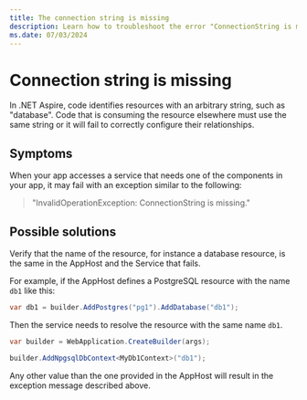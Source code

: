 ```yaml
---
title: The connection string is missing
description: Learn how to troubleshoot the error "ConnectionString is missing" during execution of your app.
ms.date: 07/03/2024
---
```


# Connection string is missing

In .NET Aspire, code identifies resources with an arbitrary string, such as "database". Code that is consuming the resource elsewhere must use the same string or it will fail to correctly configure their relationships.

## Symptoms

When your app accesses a service that needs one of the components in your app, it may fail with an exception similar to the following:

> "InvalidOperationException: ConnectionString is missing."

## Possible solutions

Verify that the name of the resource, for instance a database resource, is the same in the AppHost and the Service that fails.

For example, if the AppHost defines a PostgreSQL resource with the name `db1` like this:

```csharp
var db1 = builder.AddPostgres("pg1").AddDatabase("db1");
```

Then the service needs to resolve the resource with the same name `db1`.

```csharp
var builder = WebApplication.CreateBuilder(args);

builder.AddNpgsqlDbContext<MyDb1Context>("db1");
```

Any other value than the one provided in the AppHost will result in the exception message described above.

